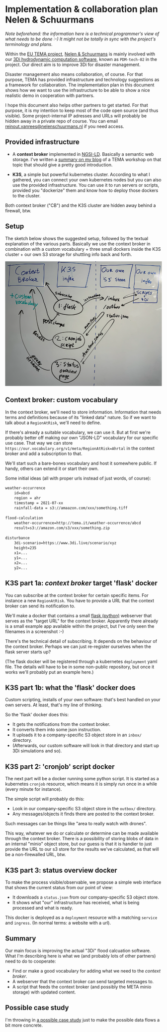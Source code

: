 # Implementation & collaboration plan Nelen & Schuurmans

*Note beforehand: the information here is a technical programmer's view of what needs to be done :-) It might not be totally in sync with the project's terminology and plans.*

Within the [EU TEMA project](https://tema-project.eu/), [Nelen & Schuurmans](https://www.nelen-schuurmans.nl) is mainly involved with our [3Di hydrodynamic computation software](https://3diwatermanagement.com/), known as `PDM-tech-02` in the project. Our direct aim is to improve 3Di for disaster management.

Disaster management also means collaboration, of course. For that purpose, TEMA has provided infrastructure and technology suggestions as a framework for collaboration. The implementation plan in this document shows how we want to use the infrastructure to be able to show a nice realistic demo in cooperation with partners.

I hope this document also helps other partners to get started. For that purpose, it is my intention to keep most of the code open source (and thus visible). Some project-internal IP adresses and URLs will probably be hidden away in a private repo of course. You can email [reinout.vanrees@nelenschuurmans.nl](mailto:reinout.vanrees@nelen-schuurmans.nl) if you need access.


## Provided infrastructure

- A **context broker** implemented in [NGSI-LD](https://en.wikipedia.org/wiki/NGSI-LD). Basically a semantic web storage. I've written a [summary on my blog](https://reinout.vanrees.org/weblog/2024/04/16/tema-workshop-json-ld.html) of a TEMA workshop on that topic that should give a pretty good introduction.

- **K3S**, a simple but powerful kubernetes cluster. According to what I gathered, you can connect your own kubernetes nodes but you can also use the provided infrastructure. You can use it to run servers or scripts, provided you "dockerize" them and know how to deploy those dockers to the cluster.

Both context broker ("CB") and the K3S cluster are hidden away behind a firewall, btw.


## Setup

The sketch below shows the suggested setup, followed by the textual explanation of the various parts. Basically we use the context broker in combination with a custom vocabulary + three small dockers inside the K3S cluster + our own S3 storage for shuttling info back and forth.

![Sketch of the suggested setup](suggested-setup.png)


## Context broker: custom vocabulary

In the context broker, we'll need to store information. Information that needs terms and definitions because of its "linked data" nature. So if we want to talk about a `RegionAtRisk`, we'll need to define.

If there's already a suitable vocabulary, we can use it. But at first we're probably better off making our own "JSON-LD" vocabulary for our specific use case. That way we can store `https://our.vocabulary.org/v1/meta/RegionAtRisk=Ahrtal` in the context broker and add a subscription to that.

We'll start such a bare-bones vocabulary and host it somewhere public. If handy, others can extend it or start their own.

Some initial ideas (all with proper urls instead of just words, of course):

    weather-occurrence
        id=abcd
        region = ahr
        timestamp = 2021-07-xx
        rainfall-data = s3://amaazon.com/xxx/something.tiff

    flood-calculation
        weather-occurrence=http://tema.it/weather-occurrence/abcd
        result=s3://amazon.com/s3/xxx/something.zip

    disturbance
        3di-scenario=https://www.3di.live/scenario/xyz
        height=235
        x1=...
        y1=...
        x2=...
        y2=...


## K3S part 1a: *context broker* target 'flask' docker

You can subscribe at the context broker for certain specific items. For instance a new `RegionAtRisk`. You have to provide a URL that the context broker can send its notification to.

We'll make a docker that contains a small [flask (python)](https://pypi.org/project/Flask/) webserver that serves as the "target URL" for the context broker. Apparently there already is a small example app available within the project, but I've only seen the filenames in a screenshot :-)

There's the technical detail of subscribing. It depends on the behaviour of the context broker. Perhaps we can just re-register ourselves when the flask server starts up?

(The flask docker will be registered through a kubernetes `deployment` yaml file. The details will have to be in some non-public repository, but once it works we'll probably put an example here.)


## K3S part 1b: what the 'flask' docker does

Custom scripting, installs of your own software: that's best handled on your own servers. At least, that's my line of thinking.

So the 'flask' docker does this:

- It gets the notifications from the context broker.
- It converts them into some json instruction.
- It uploads it to a company-specific S3 object store in an `inbox/` directory.
- (Afterwards, our custom software will look in that directory and start up 3Di simulations and so).


## K3S part 2: 'cronjob' script docker

The next part will be a docker running some python script. It is started as a kubernetes `cronjob` resource, which means it is simply run once in a while (every minute for instance).

The simple script will probably do this:

- Look in our company-specific S3 object store in the `outbox/` directory.
- Any messages/objects it finds there are posted to the context broker.

Such messages can be things like "area to really watch with drones".

This way, whatever we do or calculate or determine can be made available through the context broker. There is a possibility of storing blobs of data in an internal "minio" object store, but our guess is that it is handier to just provide the URL to our s3 store for the results we've calculated, as that will be a non-firewalled URL, btw.


## K3S part 3: status overview docker

To make the process visible/observable, we propose a simple web interface that shows the current status from our point of view:

- It downloads a `status.json` from our company-specific S3 object store.
- It shows what "our" infrastructure has received, what is being processed and what is ready.

This docker is deployed as a `deployment` resource with a matching `service` and `ingress`. (In normal terms: a website with a url).


## Summary

Our main focus is improving the actual "3Di" flood calcuation software. What I'm describing here is what we (and probably lots of other partners) need to do to cooperate:

- Find or make a good vocabulary for adding what we need to the *context broker*.
- A webserver that the context broker can send targeted messages to.
- A script that feeds the context broker (and possibly the META minio storage) with updated content.


## Possible case study

I'm throwing in [a possible case study](example-case-study/case-study.md) just to make the possible data flows a bit more concrete.
